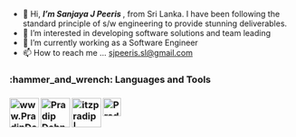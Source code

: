 - 👋 Hi, <i><b>I’m Sanjaya J Peeris </b></i>, from Sri Lanka. I have been following the standard principle of s/w engineering to provide stunning deliverables.
- 👀 I’m interested in developing software solutions and team leading
- 🌱 I’m currently working as a Software Engineer
- 📫 How to reach me ... sjpeeris.sl@gmail.com

<!---
sjpeeris085/sjpeeris085 is a ✨ special ✨ repository because its `README.md` (this file) appears on your GitHub profile.
You can click the Preview link to take a look at your changes.
--->

<h3>:hammer_and_wrench: Languages and Tools<h3>

 <p dir="auto">
    <a href="https://docs.microsoft.com/en-us/dotnet/csharp/" rel="nofollow"><img align="left" alt="www.PradipDebnath.com"
            width="52px"
            src="https://user-images.githubusercontent.com/66549526/134299607-754b3dcb-92da-4e91-a661-bbe8c419221a.png"
            data-canonical-src="https://img.icons8.com/ultraviolet/22/000000/domain.png" style="max-width: 100%;"></a>
    
  <a href="https://spring.io/projects/spring-boot" rel="nofollow"><img align="left" alt="Pradip Debnath | YouTube" width="52px"
            src="https://user-images.githubusercontent.com/66549526/134301179-b1eba614-1f85-4d3e-99fd-2d983041bfb0.png"
            data-canonical-src="https://img.icons8.com/color/22/000000/youtube-play.png" style="max-width: 100%;"></a>
   
  <a href="https://nodejs.org/en/about/" rel="nofollow"><img align="left" alt="itzpradip | Twitter" width="52px"
        src="https://user-images.githubusercontent.com/66549526/146373377-8aadaa96-7d62-411e-9e4b-c33af9eeebc1.png"
            data-canonical-src="https://img.icons8.com/fluent/22/000000/twitter.png" style="max-width: 100%;"></a>
   
  <a href="https://angular.io/" rel="nofollow"><img align="left" alt="Pradip Debnath | LinkedIn"
            width="32px"
            src="https://user-images.githubusercontent.com/66549526/146373601-4243c46a-c60b-4d13-8655-9e8472439b94.png"
            data-canonical-src="https://img.icons8.com/color/22/000000/linkedin.png" style="max-width: 100%;"></a>
</p>


